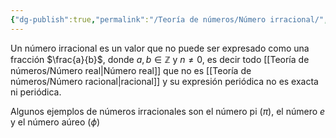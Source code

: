 ```yaml
---
{"dg-publish":true,"permalink":"/Teoría de números/Número irracional/","dgPassFrontmatter":true}
---
```


Un número irracional es un valor que no puede ser expresado como una fracción $\frac{a}{b}$, donde $a,b\in \mathbb{Z}$ y $n\neq 0$, es decir todo [[Teoría de números/Número real\|Número real]] que no es [[Teoría de números/Número racional\|racional]] y su expresión periódica no es exacta ni periódica.

Algunos ejemplos de números irracionales son el número pi ($\pi$), el número $e$ y el número aúreo ($\phi$)